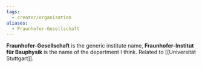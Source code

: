 ```yaml
---
tags:
  - creator/organisation
aliases:
  - Fraunhofer-Gesellschaft
---
```

**Fraunhofer-Gesellschaft** is the generic institute name, **Fraunhofer-Institut für Bauphysik** is the name of the department I think.
Related to [[Universität Stuttgart]].

